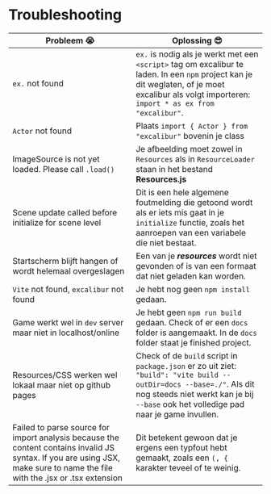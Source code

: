# Troubleshooting

| Probleem 😭 | Oplossing 😎 |
| -------- | -------- |
| `ex.` not found   |  `ex.` is nodig als je werkt met een `<script>` tag om excalibur te laden. In een `npm` project kan je dit weglaten, of je moet excalibur als volgt importeren: `import * as ex from "excalibur"`. |
| `Actor` not found | Plaats `import { Actor } from "excalibur"` bovenin je class |
| ImageSource is not yet loaded. Please call `.load()` | Je afbeelding moet zowel in `Resources` als in `ResourceLoader` staan in het bestand **Resources.js** | 
| Scene update called before initialize for scene level | Dit is een hele algemene foutmelding die getoond wordt als er iets mis gaat in je `initialize` functie, zoals het aanroepen van een variabele die niet bestaat. |
| Startscherm blijft hangen of wordt helemaal overgeslagen | Een van je ***resources*** wordt niet gevonden of is van een formaat dat niet geladen kan worden.   |
| `Vite` not found, `excalibur` not found | Je hebt nog geen `npm install` gedaan. |
| Game werkt wel in `dev` server maar niet in localhost/online | Je hebt geen `npm run build` gedaan. Check of er een `docs` folder is aangemaakt. In de `docs` folder staat je finished project. |
| Resources/CSS werken wel lokaal maar niet op github pages | Check of de `build` script in `package.json` er zo uit ziet: `"build": "vite build --outDir=docs --base=./"`. Als dit nog steeds niet werkt kan je bij `--base` ook het volledige pad naar je game invullen. |
|Failed to parse source for import analysis because the content contains invalid JS syntax. If you are using JSX, make sure to name the file with the .jsx or .tsx extension|Dit betekent gewoon dat je ergens een typfout hebt gemaakt, zoals een `(, {` karakter teveel of te weinig. |